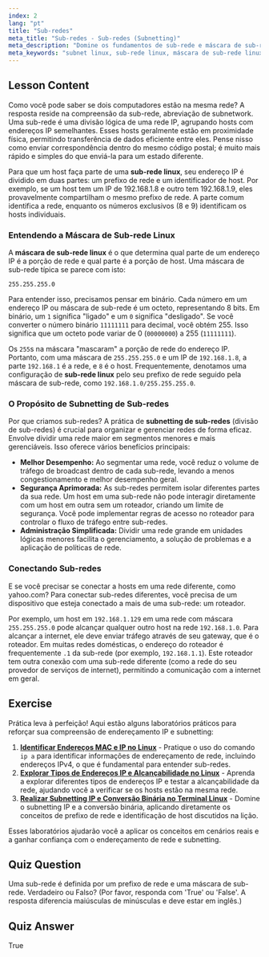 ```yaml
---
index: 2
lang: "pt"
title: "Sub-redes"
meta_title: "Sub-redes - Sub-redes (Subnetting)"
meta_description: "Domine os fundamentos de sub-rede e máscara de sub-rede no Linux. Este guia explica sub-redes, prefixos de rede e como gerenciar a segmentação de rede em um ambiente Linux com sub-redes."
meta_keywords: "subnet linux, sub-rede linux, máscara de sub-rede linux, sub-redes, sub-redes, máscara de sub-rede, prefixo de rede, rede Linux, endereço IP"
---
```


## Lesson Content

Como você pode saber se dois computadores estão na mesma rede? A resposta reside na compreensão da sub-rede, abreviação de subnetwork. Uma sub-rede é uma divisão lógica de uma rede IP, agrupando hosts com endereços IP semelhantes. Esses hosts geralmente estão em proximidade física, permitindo transferência de dados eficiente entre eles. Pense nisso como enviar correspondência dentro do mesmo código postal; é muito mais rápido e simples do que enviá-la para um estado diferente.

Para que um host faça parte de uma **sub-rede linux**, seu endereço IP é dividido em duas partes: um prefixo de rede e um identificador de host. Por exemplo, se um host tem um IP de 192.168.1.8 e outro tem 192.168.1.9, eles provavelmente compartilham o mesmo prefixo de rede. A parte comum identifica a rede, enquanto os números exclusivos (8 e 9) identificam os hosts individuais.

### Entendendo a Máscara de Sub-rede Linux

A **máscara de sub-rede linux** é o que determina qual parte de um endereço IP é a porção de rede e qual parte é a porção de host. Uma máscara de sub-rede típica se parece com isto:

```plaintext
255.255.255.0
```

Para entender isso, precisamos pensar em binário. Cada número em um endereço IP ou máscara de sub-rede é um octeto, representando 8 bits. Em binário, um `1` significa "ligado" e um `0` significa "desligado". Se você converter o número binário `11111111` para decimal, você obtém 255. Isso significa que um octeto pode variar de 0 (`00000000`) a 255 (`11111111`).

Os `255`s na máscara "mascaram" a porção de rede do endereço IP. Portanto, com uma máscara de `255.255.255.0` e um IP de `192.168.1.8`, a parte `192.168.1` é a rede, e `8` é o host. Frequentemente, denotamos uma configuração de **sub-rede linux** pelo seu prefixo de rede seguido pela máscara de sub-rede, como `192.168.1.0/255.255.255.0`.

### O Propósito de Subnetting de Sub-redes

Por que criamos sub-redes? A prática de **subnetting de sub-redes** (divisão de sub-redes) é crucial para organizar e gerenciar redes de forma eficaz. Envolve dividir uma rede maior em segmentos menores e mais gerenciáveis. Isso oferece vários benefícios principais:

- **Melhor Desempenho:** Ao segmentar uma rede, você reduz o volume de tráfego de broadcast dentro de cada sub-rede, levando a menos congestionamento e melhor desempenho geral.
- **Segurança Aprimorada:** As sub-redes permitem isolar diferentes partes da sua rede. Um host em uma sub-rede não pode interagir diretamente com um host em outra sem um roteador, criando um limite de segurança. Você pode implementar regras de acesso no roteador para controlar o fluxo de tráfego entre sub-redes.
- **Administração Simplificada:** Dividir uma rede grande em unidades lógicas menores facilita o gerenciamento, a solução de problemas e a aplicação de políticas de rede.

### Conectando Sub-redes

E se você precisar se conectar a hosts em uma rede diferente, como yahoo.com? Para conectar sub-redes diferentes, você precisa de um dispositivo que esteja conectado a mais de uma sub-rede: um roteador.

Por exemplo, um host em `192.168.1.129` em uma rede com máscara `255.255.255.0` pode alcançar qualquer outro host na rede `192.168.1.0`. Para alcançar a internet, ele deve enviar tráfego através de seu gateway, que é o roteador. Em muitas redes domésticas, o endereço do roteador é frequentemente `.1` da sub-rede (por exemplo, `192.168.1.1`). Este roteador tem outra conexão com uma sub-rede diferente (como a rede do seu provedor de serviços de internet), permitindo a comunicação com a internet em geral.

## Exercise

Prática leva à perfeição! Aqui estão alguns laboratórios práticos para reforçar sua compreensão de endereçamento IP e subnetting:

1. **[Identificar Endereços MAC e IP no Linux](https://labex.io/pt/labs/comptia-identify-mac-and-ip-addresses-in-linux-592731)** - Pratique o uso do comando `ip a` para identificar informações de endereçamento de rede, incluindo endereços IPv4, o que é fundamental para entender sub-redes.
2. **[Explorar Tipos de Endereços IP e Alcançabilidade no Linux](https://labex.io/pt/labs/comptia-explore-ip-address-types-and-reachability-in-linux-592780)** - Aprenda a explorar diferentes tipos de endereços IP e testar a alcançabilidade da rede, ajudando você a verificar se os hosts estão na mesma rede.
3. **[Realizar Subnetting IP e Conversão Binária no Terminal Linux](https://labex.io/pt/labs/comptia-perform-ip-subnetting-and-binary-conversion-in-the-linux-terminal-592782)** - Domine o subnetting IP e a conversão binária, aplicando diretamente os conceitos de prefixo de rede e identificação de host discutidos na lição.

Esses laboratórios ajudarão você a aplicar os conceitos em cenários reais e a ganhar confiança com o endereçamento de rede e subnetting.

## Quiz Question

Uma sub-rede é definida por um prefixo de rede e uma máscara de sub-rede. Verdadeiro ou Falso? (Por favor, responda com 'True' ou 'False'. A resposta diferencia maiúsculas de minúsculas e deve estar em inglês.)

## Quiz Answer

True
